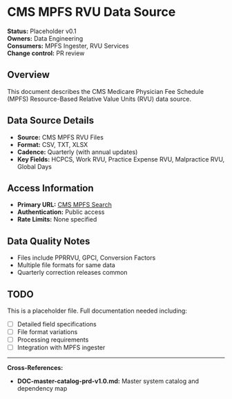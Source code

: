 # CMS MPFS RVU Data Source

**Status:** Placeholder v0.1  
**Owners:** Data Engineering  
**Consumers:** MPFS Ingester, RVU Services  
**Change control:** PR review  

## Overview
This document describes the CMS Medicare Physician Fee Schedule (MPFS) Resource-Based Relative Value Units (RVU) data source.

## Data Source Details
- **Source:** CMS MPFS RVU Files
- **Format:** CSV, TXT, XLSX
- **Cadence:** Quarterly (with annual updates)
- **Key Fields:** HCPCS, Work RVU, Practice Expense RVU, Malpractice RVU, Global Days

## Access Information
- **Primary URL:** [CMS MPFS Search](https://www.cms.gov/medicare/physician-fee-schedule/search)
- **Authentication:** Public access
- **Rate Limits:** None specified

## Data Quality Notes
- Files include PPRRVU, GPCI, Conversion Factors
- Multiple file formats for same data
- Quarterly correction releases common

## TODO
This is a placeholder file. Full documentation needed including:
- [ ] Detailed field specifications
- [ ] File format variations
- [ ] Processing requirements
- [ ] Integration with MPFS ingester

---
**Cross-References:**
- **DOC-master-catalog-prd-v1.0.md:** Master system catalog and dependency map
